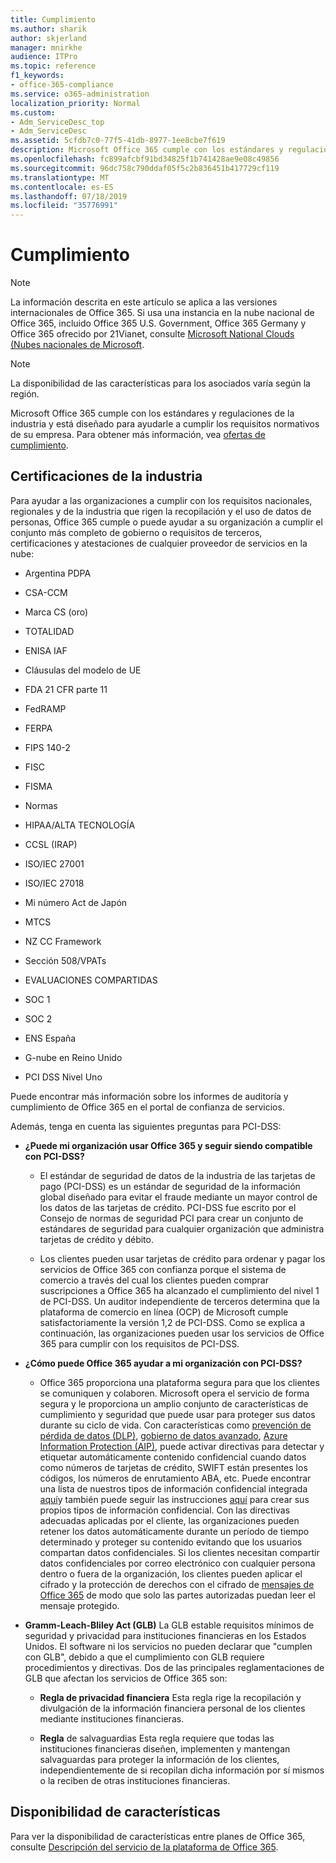 ```yaml
---
title: Cumplimiento
ms.author: sharik
author: skjerland
manager: mnirkhe
audience: ITPro
ms.topic: reference
f1_keywords:
- office-365-compliance
ms.service: o365-administration
localization_priority: Normal
ms.custom:
- Adm_ServiceDesc_top
- Adm_ServiceDesc
ms.assetid: 5cfdb7c0-77f5-41db-8977-1ee8cbe7f619
description: Microsoft Office 365 cumple con los estándares y regulaciones de la industria y está diseñado para ayudarle a cumplir los requisitos normativos de su empresa. Para obtener más información, vea ofertas de cumplimiento.
ms.openlocfilehash: fc899afcbf91bd34825f1b741428ae9e08c49856
ms.sourcegitcommit: 96dc758c790ddaf05f5c2b836451b417729cf119
ms.translationtype: MT
ms.contentlocale: es-ES
ms.lasthandoff: 07/18/2019
ms.locfileid: "35776991"
---
```

# <a name="compliance"></a>Cumplimiento

> [!NOTE]
> La información descrita en este artículo se aplica a las versiones internacionales de Office 365. Si usa una instancia en la nube nacional de Office 365, incluido Office 365 U.S. Government, Office 365 Germany y Office 365 ofrecido por 21Vianet, consulte [Microsoft National Clouds (Nubes nacionales de Microsoft](https://go.microsoft.com/fwlink/?linkid=841582). 
  
> [!NOTE]
> La disponibilidad de las características para los asociados varía según la región. 
  
Microsoft Office 365 cumple con los estándares y regulaciones de la industria y está diseñado para ayudarle a cumplir los requisitos normativos de su empresa. Para obtener más información, vea [ofertas de cumplimiento](https://go.microsoft.com/fwlink/?linkid=864391).
  
## <a name="industry-certifications"></a>Certificaciones de la industria

Para ayudar a las organizaciones a cumplir con los requisitos nacionales, regionales y de la industria que rigen la recopilación y el uso de datos de personas, Office 365 cumple o puede ayudar a su organización a cumplir el conjunto más completo de gobierno o requisitos de terceros, certificaciones y atestaciones de cualquier proveedor de servicios en la nube:
  
- Argentina PDPA
    
- CSA-CCM
    
- Marca CS (oro)
    
- TOTALIDAD
    
- ENISA IAF
    
- Cláusulas del modelo de UE
    
- FDA 21 CFR parte 11
    
- FedRAMP
    
- FERPA
    
- FIPS 140-2
    
- FISC
    
- FISMA
    
- Normas
    
- HIPAA/ALTA TECNOLOGÍA
    
- CCSL (IRAP)
    
- ISO/IEC 27001
    
- ISO/IEC 27018
    
- Mi número Act de Japón
    
- MTCS
    
- NZ CC Framework
    
- Sección 508/VPATs
    
- EVALUACIONES COMPARTIDAS
    
- SOC 1
    
- SOC 2
    
- ENS España
    
- G-nube en Reino Unido
    
- PCI DSS Nivel Uno
    
Puede encontrar más información sobre los informes de auditoría y cumplimiento de Office 365 en el portal de confianza de servicios.
  
Además, tenga en cuenta las siguientes preguntas para PCI-DSS:
  
- **¿Puede mi organización usar Office 365 y seguir siendo compatible con PCI-DSS?**
    
  - El estándar de seguridad de datos de la industria de las tarjetas de pago (PCI-DSS) es un estándar de seguridad de la información global diseñado para evitar el fraude mediante un mayor control de los datos de las tarjetas de crédito. PCI-DSS fue escrito por el Consejo de normas de seguridad PCI para crear un conjunto de estándares de seguridad para cualquier organización que administra tarjetas de crédito y débito.
    
  - Los clientes pueden usar tarjetas de crédito para ordenar y pagar los servicios de Office 365 con confianza porque el sistema de comercio a través del cual los clientes pueden comprar suscripciones a Office 365 ha alcanzado el cumplimiento del nivel 1 de PCI-DSS. Un auditor independiente de terceros determina que la plataforma de comercio en línea (OCP) de Microsoft cumple satisfactoriamente la versión 1,2 de PCI-DSS. Como se explica a continuación, las organizaciones pueden usar los servicios de Office 365 para cumplir con los requisitos de PCI-DSS.
    
- **¿Cómo puede Office 365 ayudar a mi organización con PCI-DSS?**
    
  - Office 365 proporciona una plataforma segura para que los clientes se comuniquen y colaboren. Microsoft opera el servicio de forma segura y le proporciona un amplio conjunto de características de cumplimiento y seguridad que puede usar para proteger sus datos durante su ciclo de vida. Con características como [prevención de pérdida de datos (DLP)](https://go.microsoft.com/fwlink/?linkid=868520), [gobierno de datos avanzado](https://go.microsoft.com/fwlink/?linkid=863925), [Azure Information Protection (AIP)](https://go.microsoft.com/fwlink/?linkid=868521), puede activar directivas para detectar y etiquetar automáticamente contenido confidencial cuando datos como números de tarjetas de crédito, SWIFT están presentes los códigos, los números de enrutamiento ABA, etc. Puede encontrar una lista de nuestros tipos de información confidencial integrada [aquí](https://go.microsoft.com/fwlink/?linkid=868522)y también puede seguir las instrucciones [aquí](https://go.microsoft.com/fwlink/?linkid=868523) para crear sus propios tipos de información confidencial. Con las directivas adecuadas aplicadas por el cliente, las organizaciones pueden retener los datos automáticamente durante un período de tiempo determinado y proteger su contenido evitando que los usuarios compartan datos confidenciales. Si los clientes necesitan compartir datos confidenciales por correo electrónico con cualquier persona dentro o fuera de la organización, los clientes pueden aplicar el cifrado y la protección de derechos con el cifrado de [mensajes de Office 365](https://go.microsoft.com/fwlink/?linkid=858986) de modo que solo las partes autorizadas puedan leer el mensaje protegido. 
    
- **Gramm-Leach-Bliley Act (GLB)** La GLB estable requisitos mínimos de seguridad y privacidad para instituciones financieras en los Estados Unidos. El software ni los servicios no pueden declarar que "cumplen con GLB", debido a que el cumplimiento con GLB requiere procedimientos y directivas. Dos de las principales reglamentaciones de GLB que afectan los servicios de Office 365 son: 
    
  - **Regla de privacidad financiera** Esta regla rige la recopilación y divulgación de la información financiera personal de los clientes mediante instituciones financieras. 
    
  - **Regla** de salvaguardias Esta regla requiere que todas las instituciones financieras diseñen, implementen y mantengan salvaguardas para proteger la información de los clientes, independientemente de si recopilan dicha información por sí mismos o la reciben de otras instituciones financieras. 
    
## <a name="feature-availability"></a>Disponibilidad de características

Para ver la disponibilidad de características entre planes de Office 365, consulte [Descripción del servicio de la plataforma de Office 365](https://technet.microsoft.com/en-us/library/office-365-platform-service-description.aspx).
  

